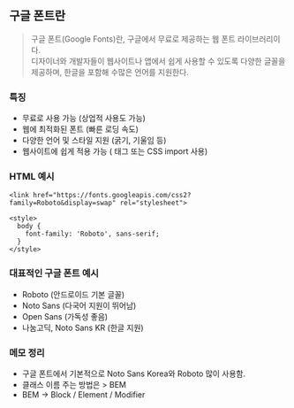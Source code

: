 ## 구글 폰트란 
> 구글 폰트(Google Fonts)란, 구글에서 무료로 제공하는 웹 폰트 라이브러리이다. <br> 디자이너와 개발자들이 웹사이트나 앱에서 쉽게 사용할 수 있도록 다양한 글꼴을 제공하며, 한글을 포함해 수많은 언어를 지원한다.

### 특징
+ 무료로 사용 가능 (상업적 사용도 가능)
+ 웹에 최적화된 폰트 (빠른 로딩 속도)
+ 다양한 언어 및 스타일 지원 (굵기, 기울임 등)
+ 웹사이트에 쉽게 적용 가능 (<link> 태그 또는 CSS import 사용)

### HTML 예시
```
<link href="https://fonts.googleapis.com/css2?family=Roboto&display=swap" rel="stylesheet">

<style>
  body {
    font-family: 'Roboto', sans-serif;
  }
</style>

```

### 대표적인 구글 폰트 예시
+ Roboto (안드로이드 기본 글꼴)
+ Noto Sans (다국어 지원이 뛰어남)
+ Open Sans (가독성 좋음)
+ 나눔고딕, Noto Sans KR (한글 지원)


### 메모 정리 
+ 구글 폰트에서 기본적으로 Noto Sans Korea와 Roboto 많이 사용함.
+ 클래스 이름 주는 방법은 > BEM
+ BEM -> Block / Element / Modifier   
